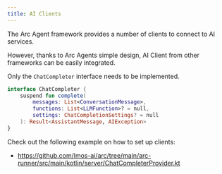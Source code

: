 ```yaml
---
title: AI Clients
---
```


The Arc Agent framework provides a number of clients to connect to AI services.

However, thanks to Arc Agents simple design, AI Client from other frameworks 
can be easily integrated.

Only the `ChatCompleter` interface needs to be implemented.

```kotlin
interface ChatCompleter {
    suspend fun complete(
        messages: List<ConversationMessage>,
        functions: List<LLMFunction>? = null,
        settings: ChatCompletionSettings? = null
    ): Result<AssistantMessage, AIException>
}
```

Check out the following example on how to set up clients:

- https://github.com/lmos-ai/arc/tree/main/arc-runner/src/main/kotlin/server/ChatCompleterProvider.kt